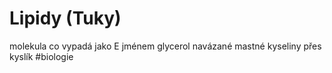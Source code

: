 # Lipidy (Tuky)
molekula co vypadá jako E jménem glycerol
navázané mastné kyseliny přes kyslík
#biologie 